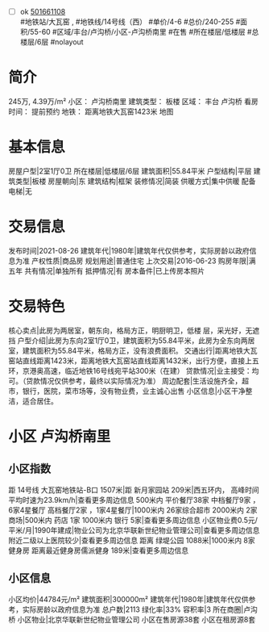 - [ ] ok [501661108](https://bj.5i5j.com/ershoufang/501661108.html)  
 #地铁站/大瓦窑 ,  #地铁线/14号线（西）
#单价/4-6 #总价/240-255 #面积/55-60   #区域/丰台/卢沟桥/小区-卢沟桥南里 #在售 #所在楼层/低楼层 #总楼层/6层 #nolayout 
# 简介 
 245万,  4.39万/m² 
小区： 卢沟桥南里
建筑类型： 板楼
区域： 丰台 卢沟桥
看房时间： 提前预约
地铁： 距离地铁大瓦窑1423米 地图
# 基本信息 
 房屋户型|2室1厅0卫
所在楼层|低楼层/6层
建筑面积|55.84平米
户型结构|平层
建筑类型|板楼
房屋朝向|东
建筑结构|框架
装修情况|简装
供暖方式|集中供暖
配备电梯|无
# 交易信息 
 发布时间|2021-08-26
建筑年代|1980年|建筑年代仅供参考，实际房龄以政府信息为准
产权性质|商品房
规划用途|普通住宅
上次交易|2016-06-23
购房年限|满五年
共有情况|单独所有
抵押情况|有
房本备件|已上传房本照片
# 交易特色 
 核心卖点|此房为两居室，朝东向，格局方正，明厨明卫，低楼 层，采光好，无遮挡
户型介绍|此房为东向2室1厅0卫，建筑面积为55.84平米，此房为全东向两居室，建筑面积为55.84平米，格局方正，没有浪费面积。
交通出行|距离地铁大瓦窑站直线距离1423米，距离地铁大瓦窑站直线距离1432米，出行方便，直接上五环，京港奥高速，临近地铁16号线宛平站300米（在建）
贷款情况|业主接受：均可。（贷款情况仅供参考，最终以实际情况为准）
周边配套|生活设施齐全，超市，银行，医院，菜市场等，没有物业费，业主诚心出售
小区信息|小区干净整洁，适合居住。
# 小区 卢沟桥南里
## 小区指数 
 距 14号线 大瓦窑地铁站-B口 1507米|距 新月家园站 209米|西五环内， 高峰时间平均时速为23.9km/h|查看更多周边信息
500米内 平价餐厅38家
中档餐厅9家 ，6家4星餐厅
高档餐厅2家 ，1家4星餐厅|1000米内 26家综合超市
2000米内 2家商场|500米内 药店 1家
1000米内 银行 5家|查看更多周边信息
小区物业费0.5元/平米/月|1990年建成|物业公司为北京华联新世纪物业管理公司|查看更多周边信息
附近二级以上医院较少|查看更多周边信息
距离 绿堤公园 1088米|1000米内 8家 健身房
距离最近健身房儒派健身 189米|查看更多周边信息
## 小区信息 
 小区均价|44784元/m²
建筑面积|300000m²
建筑年代|1980年|建筑年代仅供参考，实际房龄以政府信息为准
总户数|2113
绿化率|33%
容积率|3
所在商圈|卢沟桥
小区物业|北京华联新世纪物业管理公司
小区在售房源38套
小区在租房源8套
